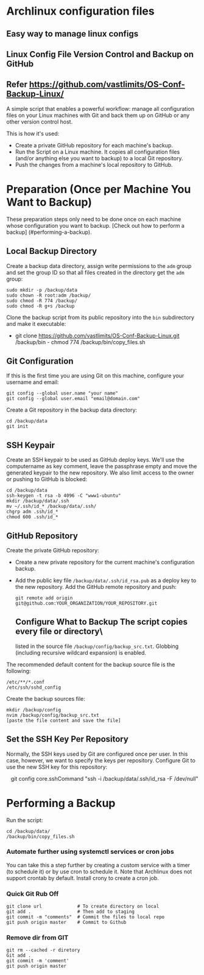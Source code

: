 # Archlinux configuration files
## Easy way to manage linux configs
## Linux Config File Version Control and Backup on GitHub
## Refer https://github.com/vastlimits/OS-Conf-Backup-Linux/

A simple script that enables a powerful workflow: manage all configuration files on your Linux machines with Git and back them up on GitHub or any other version control host.

This is how it's used:

- Create a private GitHub repository for each machine's backup.
- Run the Script on a Linux machine. It copies all configuration files (and/or
  anything else you want to backup) to a local Git repository.
- Push the changes from a machine's local repository to GitHub.


# Preparation (Once per Machine You Want to Backup)

These preparation steps only need to be done once on each machine whose configuration you want to backup. [Check out how to perform a backup]
(#performing-a-backup).

## Local Backup Directory

Create a backup data directory, assign write permissions to the `adm` group and set the group ID so that all files created in the directory get the `adm` group:

    sudo mkdir -p /backup/data  
    sudo chown -R root:adm /backup/
    sudo chmod -R 774 /backup/
    sudo chmod -R g+s /backup

Clone the backup script from its public repository into the `bin` subdirectory and make it executable:

- git clone https://github.com/vastlimits/OS-Conf-Backup-Linux.git
  /backup/bin
- chmod 774 /backup/bin/copy_files.sh

 ##  Git Configuration
If this is the first time you are using Git on this machine, configure your username and email:

    git config --global user.name "your name"
    git config --global user.email "email@domain.com"

Create a Git repository in the backup data directory:

    cd /backup/data
    git init

## SSH Keypair
Create an SSH keypair to be used as GitHub deploy keys. We'll use the computername as key comment, leave the passphrase empty and move the generated keypair to the new repository. We also limit access to the owner or pushing to GitHub is blocked:

    cd /backup/data    
    ssh-keygen -t rsa -b 4096 -C "www1-ubuntu"    
    mkdir /backup/data/.ssh    
    mv ~/.ssh/id_* /backup/data/.ssh/    
    chgrp adm .ssh/id_*    
    chmod 600 .ssh/id_*


## GitHub Repository

Create the private GitHub repository:

- Create a new private repository for the current machine's configuration
  backup.
- Add the public key file `/backup/data/.ssh/id_rsa.pub` as a deploy key
  to the new repository. Add the GitHub remote repository and push:    

      git remote add origin
      git@github.com:YOUR_ORGANIZATION/YOUR_REPOSITORY.git


  ## Configure What to Backup The script copies every file or directory\

  listed in the source file `/backup/config/backup_src.txt`. Globbing
  (including recursive wildcard expansion) is enabled.

The recommended default content for the backup source file is the following:

    /etc/**/*.conf
    /etc/ssh/sshd_config

Create the backup sources file:

    mkdir /backup/config
    nvim /backup/config/backup_src.txt
    [paste the file content and save the file]

## Set the SSH Key Per Repository

Normally, the SSH keys used by Git are configured once per user. In this case, however, we want to specify the keys per repository.
Configure Git to use the new SSH key for this repository:

    git config core.sshCommand "ssh -i /backup/data/.ssh/id_rsa -F /dev/null"

# Performing a Backup

Run the script:

    cd /backup/data/
    /backup/bin/copy_files.sh

### Automate further using systemctl services or cron jobs

You can take this a step further by creating a custom service  with a timer (to schedule it) or by use cron to schedule it. Note that Archlinux does not support crontab by default. Install crony to create a cron job.

### Quick Git Rub Off
    git clone url             # To create directory on local
    git add .                 # Then add to staging
    git commit -m "comments"  # Commit the files to local repo
    git push origin master    # Commit to Github

### Remove dir from GIT
    git rm --cached -r diretory
    Git add .
    git commit -m 'comment'
    git push origin master


